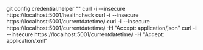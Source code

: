 git config credential.helper ""
curl -i --insecure https://localhost:5001/healthcheck
curl -i --insecure https://localhost:5001/currentdatetime/
curl -i --insecure https://localhost:5001/currentdatetime/ -H "Accept: application/json"
curl -i --insecure https://localhost:5001/currentdatetime/ -H "Accept: application/xml"

